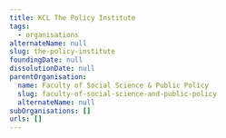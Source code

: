 ```yaml
---
title: KCL The Policy Institute
tags:
  - organisations
alternateName: null
slug: the-policy-institute
foundingDate: null
dissolutionDate: null
parentOrganisation:
  name: Faculty of Social Science & Public Policy
  slug: faculty-of-social-science-and-public-policy
  alternateName: null
subOrganisations: []
urls: []
---
```

